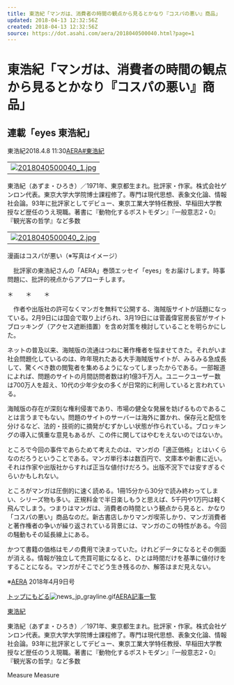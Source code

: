 ```yaml
---
title: 東浩紀「マンガは、消費者の時間の観点から見るとかなり『コスパの悪い』商品」 〈AERA〉
updated: 2018-04-13 12:32:56Z
created: 2018-04-13 12:32:56Z
source: https://dot.asahi.com/aera/2018040500040.html?page=1
---
```


# 東浩紀「マンガは、消費者の時間の観点から見るとかなり『コスパの悪い』商品」

## 連載「eyes 東浩紀」

東浩紀2018.4.8 11:30[AERA](https://dot.asahi.com/aera/)[#東浩紀](https://dot.asahi.com/keyword/%E6%9D%B1%E6%B5%A9%E7%B4%80/)

|     |
| --- |
|  [ ![2018040500040_1.jpg](../_resources/2018040500040_1.jpg)](https://dot.asahi.com/print_image/index.html?photo=2018040500040_1) |

東浩紀（あずま・ひろき）／1971年、東京都生まれ。批評家・作家。株式会社ゲンロン代表。東京大学大学院博士課程修了。専門は現代思想、表象文化論、情報社会論。93年に批評家としてデビュー、東京工業大学特任教授、早稲田大学教授など歴任のうえ現職。著書に『動物化するポストモダン』『一般意志2・0』『観光客の哲学』など多数

|     |
| --- |
|  [ ![2018040500040_2.jpg](../_resources/2018040500040_2.jpg)](https://dot.asahi.com/print_image/index.html?photo=2018040500040_2) |

漫画はコスパが悪い（※写真はイメージ）

　批評家の東浩紀さんの「AERA」巻頭エッセイ「eyes」をお届けします。時事問題に、批評的視点からアプローチします。

＊　　＊　　＊

　作者や出版社の許可なくマンガを無料で公開する、海賊版サイトが話題になっている。2月9日には国会で取り上げられ、3月19日には菅義偉官房長官がサイトブロッキング（アクセス遮断措置）を含め対策を検討していることを明らかにした。

ネットの普及以来、海賊版の流通はつねに著作権者を悩ませてきた。それがいま社会問題化しているのは、昨年現れたある大手海賊版サイトが、みるみる急成長して、驚くべき数の閲覧者を集めるようになってしまったからである。一部報道によれば、問題のサイトの月間訪問者数は約1億3千万人。ユニークユーザー数は700万人を超え、10代の少年少女の多くが日常的に利用していると言われている。

海賊版の存在が深刻な権利侵害であり、市場の健全な発展を妨げるものであることは言うまでもない。問題のサイトのサーバーは海外に置かれ、保存元と配信を分けるなど、法的・技術的に摘発がむずかしい状態が作られている。ブロッキングの導入に慎重な意見もあるが、この件に関してはやむをえないのではないか。

ところで今回の事件であらためて考えたのは、マンガの「適正価格」とはいくらなのだろうということである。マンガ単行本は数百円で、文庫本や新書に近い。それは作家や出版社からすれば正当な値付けだろう。出版不況下では安すぎるぐらいかもしれない。

ところがマンガは圧倒的に速く読める。1冊15分から30分で読み終わってしまい、シリーズ物も多い。正規料金で半日楽しもうと思えば、5千円や1万円は軽く飛んでしまう。つまりはマンガは、消費者の時間という観点から見ると、かなり「コスパの悪い」商品なのだ。新古書店しかりマンガ喫茶しかり、マンガ消費者と著作権者の争いが繰り返されている背景には、マンガのこの特性がある。今回の騒動もその延長線上にある。

かつて書籍の価格はモノの費用で決まっていた。けれどデータになるとその側面が消える。情報が独立して売買可能になると、ひとは時間だけを基準に値付けをすることになる。マンガがそこでどう生き残るのか、解答はまだ見えない。

※[AERA](https://dot.asahi.com/aera/) 2018年4月9日号

[トップにもどる](https://dot.asahi.com/)![news_jp_grayline.gif](../_resources/news_jp_grayline.gif)[AERA記事一覧](https://dot.asahi.com/aera/)

 [東浩紀](https://dot.asahi.com/columnist/profile/?author_id=azumahiroki)

東浩紀（あずま・ひろき）／1971年、東京都生まれ。批評家・作家。株式会社ゲンロン代表。東京大学大学院博士課程修了。専門は現代思想、表象文化論、情報社会論。93年に批評家としてデビュー、東京工業大学特任教授、早稲田大学教授など歴任のうえ現職。著書に『動物化するポストモダン』『一般意志2・0』『観光客の哲学』など多数

Measure
Measure